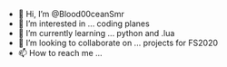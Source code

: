 - 👋 Hi, I’m @Blood00ceanSmr
- 👀 I’m interested in ... coding planes
- 🌱 I’m currently learning ... python and .lua
- 💞️ I’m looking to collaborate on ... projects for FS2020 
- 📫 How to reach me ...

<!---
Blood00ceanSmr/Blood00ceanSmr is a ✨ special ✨ repository because its `README.md` (this file) appears on your GitHub profile.
You can click the Preview link to take a look at your changes.
--->
